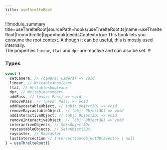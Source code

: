 ```yaml
---
title: useThrelteRoot
---
```


!!!module_summary title=useThrelteRoot|sourcePath=hooks/useThrelteRoot.ts|name=useThrelteRoot|from=threlte|type=hook|needsContext=true
This hook lets you consume the root context. Although it can be useful, this is mostly used internally.  
The properties `linear`, `flat` and `dpr` are reactive and can also be set.
!!!

### Types

```ts
const {
  setCamera, // (camera: Camera) => void
  linear, // Writable<boolean>
  flat, // Writable<boolean>
  dpr, // Writable<number>
  addPass, // (pass: Pass) => void
  removePass, // (pass: Pass) => void
  addRaycastableObject, // (obj: Object3D) => void
  removeRaycastableObject, // (obj: Object3D) => void
  addInteractiveObject, // (obj: Object3D) => void
  removeInteractiveObject, // (obj: Object3D) => void
  interactiveObjects, // Set<Object3D>
  raycastableObjects, // Set<Object3D>
  raycaster, // Raycaster
  lastIntersection // Intersection<Object3D<Event>> | null
} = useThrelteRoot()
```
